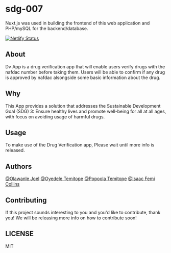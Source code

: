 # sdg-007
Nuxt.js was used in building the frontend of this web application and PHP/mySQL for the backend/database.

[![Netlify Status](https://api.netlify.com/api/v1/badges/0bd0cc77-51a0-458f-80f7-aa979252c345/deploy-status)](https://app.netlify.com/sites/dv-app/deploys)

## About

Dv App is a drug verification app that will enable users verify drugs with the nafdac number before taking them. Users will be able to confirm if any drug is approved by nafdac alsongside some basic information about the drug.

## Why

This App provides a solution that addresses the Sustainable Development Goal (SDG) 3: Ensure healthy lives and promote well-being for all at all ages, with focus on avoiding usage of harmful drugs.


## Usage
To make use of the Drug Verification app, Please wait until more info is released.

## Authors

[@Olawanle Joel](https://github.com/olawanlejoel)
[@Oyedele Temitope](https://github.com/oyedeletemitope)
[@Popoola Temitope](https://github.com/popoolatopzy)
[@Isaac Femi Collins](https://github.com/femicollins83)

## Contributing

If this project sounds interesting to you and you'd like to contribute, thank you!
We will be releasing more info on how to contribute soon!

## LICENSE
MIT

